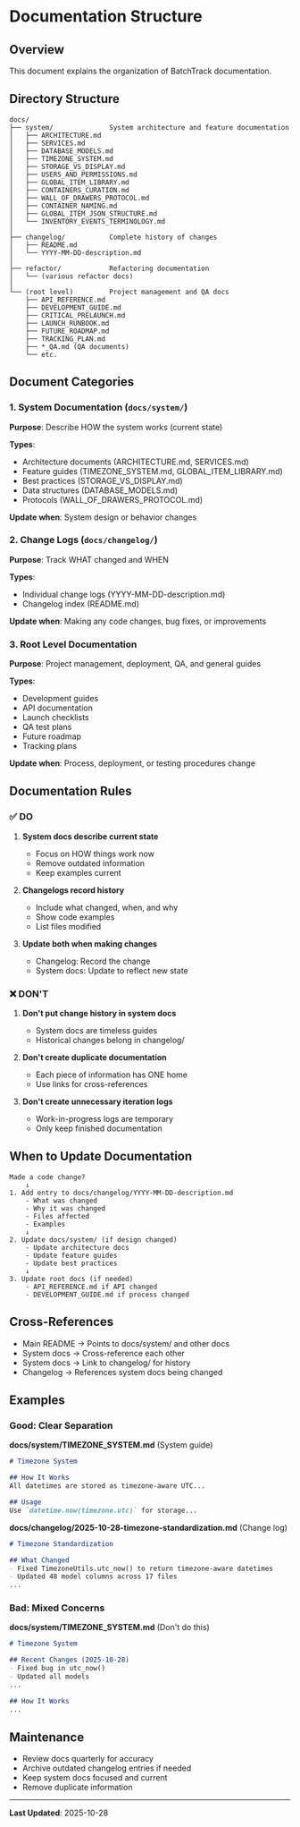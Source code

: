 # Documentation Structure

## Overview

This document explains the organization of BatchTrack documentation.

## Directory Structure

```
docs/
├── system/              System architecture and feature documentation
│   ├── ARCHITECTURE.md
│   ├── SERVICES.md
│   ├── DATABASE_MODELS.md
│   ├── TIMEZONE_SYSTEM.md
│   ├── STORAGE_VS_DISPLAY.md
│   ├── USERS_AND_PERMISSIONS.md
│   ├── GLOBAL_ITEM_LIBRARY.md
│   ├── CONTAINERS_CURATION.md
│   ├── WALL_OF_DRAWERS_PROTOCOL.md
│   ├── CONTAINER_NAMING.md
│   ├── GLOBAL_ITEM_JSON_STRUCTURE.md
│   └── INVENTORY_EVENTS_TERMINOLOGY.md
│
├── changelog/           Complete history of changes
│   ├── README.md
│   └── YYYY-MM-DD-description.md
│
├── refactor/            Refactoring documentation
│   └── (various refactor docs)
│
└── (root level)         Project management and QA docs
    ├── API_REFERENCE.md
    ├── DEVELOPMENT_GUIDE.md
    ├── CRITICAL_PRELAUNCH.md
    ├── LAUNCH_RUNBOOK.md
    ├── FUTURE_ROADMAP.md
    ├── TRACKING_PLAN.md
    ├── *_QA.md (QA documents)
    └── etc.
```

## Document Categories

### 1. System Documentation (`docs/system/`)
**Purpose**: Describe HOW the system works (current state)

**Types**:
- Architecture documents (ARCHITECTURE.md, SERVICES.md)
- Feature guides (TIMEZONE_SYSTEM.md, GLOBAL_ITEM_LIBRARY.md)
- Best practices (STORAGE_VS_DISPLAY.md)
- Data structures (DATABASE_MODELS.md)
- Protocols (WALL_OF_DRAWERS_PROTOCOL.md)

**Update when**: System design or behavior changes

### 2. Change Logs (`docs/changelog/`)
**Purpose**: Track WHAT changed and WHEN

**Types**:
- Individual change logs (YYYY-MM-DD-description.md)
- Changelog index (README.md)

**Update when**: Making any code changes, bug fixes, or improvements

### 3. Root Level Documentation
**Purpose**: Project management, deployment, QA, and general guides

**Types**:
- Development guides
- API documentation
- Launch checklists
- QA test plans
- Future roadmap
- Tracking plans

**Update when**: Process, deployment, or testing procedures change

## Documentation Rules

### ✅ DO

1. **System docs describe current state**
   - Focus on HOW things work now
   - Remove outdated information
   - Keep examples current

2. **Changelogs record history**
   - Include what changed, when, and why
   - Show code examples
   - List files modified

3. **Update both when making changes**
   - Changelog: Record the change
   - System docs: Update to reflect new state

### ❌ DON'T

1. **Don't put change history in system docs**
   - System docs are timeless guides
   - Historical changes belong in changelog/

2. **Don't create duplicate documentation**
   - Each piece of information has ONE home
   - Use links for cross-references

3. **Don't create unnecessary iteration logs**
   - Work-in-progress logs are temporary
   - Only keep finished documentation

## When to Update Documentation

```
Made a code change?
    ↓
1. Add entry to docs/changelog/YYYY-MM-DD-description.md
    - What was changed
    - Why it was changed
    - Files affected
    - Examples
    ↓
2. Update docs/system/ (if design changed)
    - Update architecture docs
    - Update feature guides
    - Update best practices
    ↓
3. Update root docs (if needed)
    - API_REFERENCE.md if API changed
    - DEVELOPMENT_GUIDE.md if process changed
```

## Cross-References

- Main README → Points to docs/system/ and other docs
- System docs → Cross-reference each other
- System docs → Link to changelog/ for history
- Changelog → References system docs being changed

## Examples

### Good: Clear Separation

**docs/system/TIMEZONE_SYSTEM.md** (System guide)
```markdown
# Timezone System

## How It Works
All datetimes are stored as timezone-aware UTC...

## Usage
Use `datetime.now(timezone.utc)` for storage...
```

**docs/changelog/2025-10-28-timezone-standardization.md** (Change log)
```markdown
# Timezone Standardization

## What Changed
- Fixed TimezoneUtils.utc_now() to return timezone-aware datetimes
- Updated 48 model columns across 17 files
...
```

### Bad: Mixed Concerns

**docs/system/TIMEZONE_SYSTEM.md** (Don't do this)
```markdown
# Timezone System

## Recent Changes (2025-10-28)
- Fixed bug in utc_now()
- Updated all models
...

## How It Works
...
```

## Maintenance

- Review docs quarterly for accuracy
- Archive outdated changelog entries if needed
- Keep system docs focused and current
- Remove duplicate information

---

**Last Updated**: 2025-10-28
